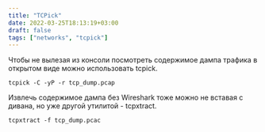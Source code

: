 ```yaml
---
title: "TCPick"
date: 2022-03-25T18:13:19+03:00
draft: false
tags: ["networks", "tcpick"]
---
```


Чтобы не вылезая из консоли посмотреть содержимое дампа трафика в открытом виде можно использовать tcpick.
<!--more-->
```shell
tcpick -C -yP -r tcp_dump.pcap
```
Извлечь содержимое дампа без Wireshark тоже можно не вставая с дивана, но уже другой утилитой - tcpxtract.

```shell
tcpxtract -f tcp_dump.pcac
```

